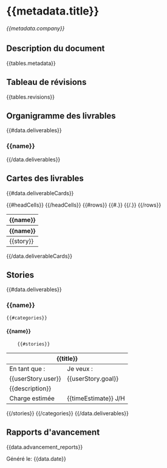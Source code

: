 # {{metadata.title}}
###### {{metadata.company}}

## Description du document
{{tables.metadata}}

## Tableau de révisions
{{tables.revisions}}

## Organigramme des livrables
{{#data.deliverables}}
### {{name}}
{{/data.deliverables}}

## Cartes des livrables
{{#data.deliverableCards}}
<table>
	<thead>
		<tr>
			<th colspan="{{headCells.length}}">{{name}}</th>
		</tr>
		<tr>
		{{#headCells}}
			<th>{{name}}</th>
		{{/headCells}}
		</tr>
	</thead>
	<tbody>
	{{#rows}}
		<tr>
		{{#.}}
			<td>{{story}}</td>
		{{/.}}
		</tr>
	{{/rows}}
	</tbody>
</table>
{{/data.deliverableCards}}

## Stories
{{#data.deliverables}}
### {{name}}
	{{#categories}}
#### {{name}}
		{{#stories}}
<table class="{{status}}">
	<thead>
		<tr>
			<th colspan="2">{{title}}</th>
		</tr>
	</thead>
	<tbody>
		<tr>
			<td>En tant que :</td>
			<td>Je veux :</td>
		</tr>
		<tr>
			<td>{{userStory.user}}</td>
			<td>{{userStory.goal}}</td>
		</tr>
		<tr>
			<td colspan="2">{{description}}</td>
		</tr>
		<tr>
			<td>Charge estimée</td>
			<td>{{timeEstimate}} J/H</td>
		</tr>
	</tbody>
</table>
		{{/stories}}
	{{/categories}}
{{/data.deliverables}}

## Rapports d'avancement
{{data.advancement_reports}}

Généré le: {{data.date}}
